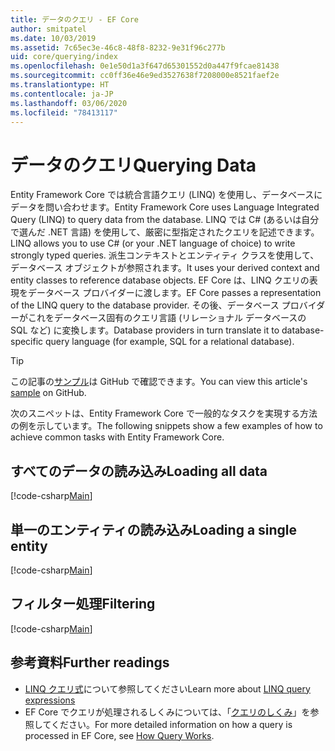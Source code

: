 ```yaml
---
title: データのクエリ - EF Core
author: smitpatel
ms.date: 10/03/2019
ms.assetid: 7c65ec3e-46c8-48f8-8232-9e31f96c277b
uid: core/querying/index
ms.openlocfilehash: 0e1e50d1a3f647d65301552d0a447f9fcae81438
ms.sourcegitcommit: cc0ff36e46e9ed3527638f7208000e8521faef2e
ms.translationtype: HT
ms.contentlocale: ja-JP
ms.lasthandoff: 03/06/2020
ms.locfileid: "78413117"
---
```

# <a name="querying-data"></a><span data-ttu-id="3307c-102">データのクエリ</span><span class="sxs-lookup"><span data-stu-id="3307c-102">Querying Data</span></span>

<span data-ttu-id="3307c-103">Entity Framework Core では統合言語クエリ (LINQ) を使用し、データベースにデータを問い合わせます。</span><span class="sxs-lookup"><span data-stu-id="3307c-103">Entity Framework Core uses Language Integrated Query (LINQ) to query data from the database.</span></span> <span data-ttu-id="3307c-104">LINQ では C# (あるいは自分で選んだ .NET 言語) を使用して、厳密に型指定されたクエリを記述できます。</span><span class="sxs-lookup"><span data-stu-id="3307c-104">LINQ allows you to use C# (or your .NET language of choice) to write strongly typed queries.</span></span> <span data-ttu-id="3307c-105">派生コンテキストとエンティティ クラスを使用して、データベース オブジェクトが参照されます。</span><span class="sxs-lookup"><span data-stu-id="3307c-105">It uses your derived context and entity classes to reference database objects.</span></span> <span data-ttu-id="3307c-106">EF Core は、LINQ クエリの表現をデータベース プロバイダーに渡します。</span><span class="sxs-lookup"><span data-stu-id="3307c-106">EF Core passes a representation of the LINQ query to the database provider.</span></span> <span data-ttu-id="3307c-107">その後、データベース プロバイダーがこれをデータベース固有のクエリ言語 (リレーショナル データベースの SQL など) に変換します。</span><span class="sxs-lookup"><span data-stu-id="3307c-107">Database providers in turn translate it to database-specific query language (for example, SQL for a relational database).</span></span>

> [!TIP]
> <span data-ttu-id="3307c-108">この記事の[サンプル](https://github.com/dotnet/EntityFramework.Docs/tree/master/samples/core/Querying)は GitHub で確認できます。</span><span class="sxs-lookup"><span data-stu-id="3307c-108">You can view this article's [sample](https://github.com/dotnet/EntityFramework.Docs/tree/master/samples/core/Querying) on GitHub.</span></span>

<span data-ttu-id="3307c-109">次のスニペットは、Entity Framework Core で一般的なタスクを実現する方法の例を示しています。</span><span class="sxs-lookup"><span data-stu-id="3307c-109">The following snippets show a few examples of how to achieve common tasks with Entity Framework Core.</span></span>

## <a name="loading-all-data"></a><span data-ttu-id="3307c-110">すべてのデータの読み込み</span><span class="sxs-lookup"><span data-stu-id="3307c-110">Loading all data</span></span>

[!code-csharp[Main](../../../samples/core/Querying/Basics/Sample.cs#LoadingAllData)]

## <a name="loading-a-single-entity"></a><span data-ttu-id="3307c-111">単一のエンティティの読み込み</span><span class="sxs-lookup"><span data-stu-id="3307c-111">Loading a single entity</span></span>

[!code-csharp[Main](../../../samples/core/Querying/Basics/Sample.cs#LoadingSingleEntity)]

## <a name="filtering"></a><span data-ttu-id="3307c-112">フィルター処理</span><span class="sxs-lookup"><span data-stu-id="3307c-112">Filtering</span></span>

[!code-csharp[Main](../../../samples/core/Querying/Basics/Sample.cs#Filtering)]

## <a name="further-readings"></a><span data-ttu-id="3307c-113">参考資料</span><span class="sxs-lookup"><span data-stu-id="3307c-113">Further readings</span></span>

- <span data-ttu-id="3307c-114">[LINQ クエリ式](/dotnet/csharp/programming-guide/concepts/linq/basic-linq-query-operations)について参照してください</span><span class="sxs-lookup"><span data-stu-id="3307c-114">Learn more about [LINQ query expressions](/dotnet/csharp/programming-guide/concepts/linq/basic-linq-query-operations)</span></span>
- <span data-ttu-id="3307c-115">EF Core でクエリが処理されるしくみについては、「[クエリのしくみ](xref:core/querying/how-query-works)」を参照してください。</span><span class="sxs-lookup"><span data-stu-id="3307c-115">For more detailed information on how a query is processed in EF Core, see [How Query Works](xref:core/querying/how-query-works).</span></span>
